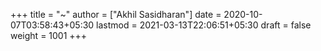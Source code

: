 +++
title = "~"
author = ["Akhil Sasidharan"]
date = 2020-10-07T03:58:43+05:30
lastmod = 2021-03-13T22:06:51+05:30
draft = false
weight = 1001
+++
